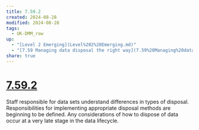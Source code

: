 ```yaml
---
title: 7.59.2
created: 2024-08-28
modified: 2024-08-28
tags:
  - UK-DMM_row
up:
  - "[Level 2 Emerging](Level%202%20Emerging.md)"
  - "[7.59 Managing data disposal the right way](7.59%20Managing%20data%20disposal%20the%20right%20way.md)"
share: true
---
```

# [7.59.2](7.59.2.md)

Staff responsible for data sets understand differences in types of disposal. Responsibilities for implementing appropriate disposal methods are beginning to be defined. Any considerations of how to dispose of data occur at a very late stage in the data lifecycle.
